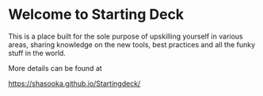 # Welcome to Starting Deck

This is a place built for the sole purpose of upskilling yourself in various areas, sharing knowledge on the new tools, best practices and all the funky stuff in the world.

More details can be found at

https://shasooka.github.io/Startingdeck/ 